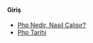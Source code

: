 #### Giriş
- [Php Nedir, Nasıl Çalışır?](php-nedir-ve-nasil-calisir.md)
- [Php Tarihi](php-tarihi.md)
